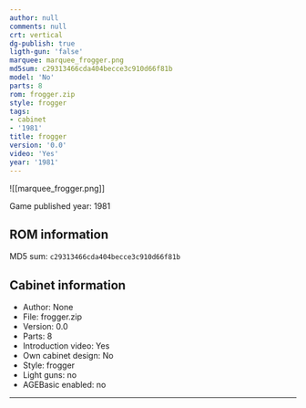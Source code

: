 ```yaml
---
author: null
comments: null
crt: vertical
dg-publish: true
ligth-gun: 'false'
marquee: marquee_frogger.png
md5sum: c29313466cda404becce3c910d66f81b
model: 'No'
parts: 8
rom: frogger.zip
style: frogger
tags:
- cabinet
- '1981'
title: frogger
version: '0.0'
video: 'Yes'
year: '1981'
---
```


![[marquee_frogger.png]]

Game published year: 1981

## ROM information

MD5 sum: `c29313466cda404becce3c910d66f81b` 

## Cabinet information

- Author: None
- File: frogger.zip
- Version: 0.0
- Parts: 8
- Introduction video: Yes
- Own cabinet design: No
- Style: frogger
- Light guns: no
- AGEBasic enabled: no

---
